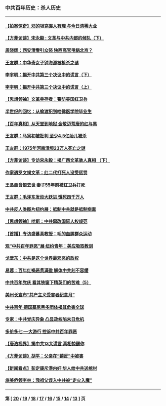 ### 中共百年历史：杀人历史
---
#### [【拍案惊奇】邓的坦克碾人有理 与今日清零大业](../../pages/nf1176106/n13729574.md?05300430) 
#### [【方菲访谈】宋永毅 : 文革与中共内部的倾轧（下）](../../pages/nf1176106/n13486836.md?05300430) 
#### [周晓辉：西安清零引众怒 陕西高官甩锅北京？](../../pages/nf1176106/n13484627.md?05300430) 
#### [王友群：中华奇女子钟海源被枪杀之谜](../../pages/nf1176106/n13430555.md?05300430) 
#### [李宇明：揭开中共第三个决议中的谎言（下）](../../pages/nf1176106/n13389389.md?05300430) 
#### [李宇明：揭开中共第三个决议中的谎言（上）](../../pages/nf1176106/n13388697.md?05300430) 
#### [【思想领袖】文革幸存者：警防美国红卫兵](../../pages/nf1176106/n13339289.md?05300430) 
#### [半世纪的回忆：从偷渡犯到哈佛医学院毕业生](../../pages/nf1176106/n13345328.md?05300430) 
#### [【百年真相】从天堂到地狱 金敬迈荒唐的红与黑](../../pages/nf1176106/n13336995.md?05300430) 
#### [王友群：马寅初被批判 至少4.5亿胎儿被杀](../../pages/nf1176106/n13260313.md?05300430) 
#### [王友群：1975年河南溃坝23万人死亡之谜](../../pages/nf1176106/n13231576.md?05300430) 
#### [【方菲访谈】专访宋永毅：揭广西文革骇人真相 （下）](../../pages/nf1176106/n13209074.md?05300430) 
#### [作家遇罗文揭文革：红二代打死人没受惩罚](../../pages/nf1176106/n13205254.md?05300430) 
#### [王晶垚含恨去世 妻子55年前被红卫兵打死](../../pages/nf1176106/n13203590.md?05300430) 
#### [王友群：毛泽东发动大跃进 饿死四千万人](../../pages/nf1176106/n13177158.md?05300430) 
#### [中共反人类图片纽约展：抵制中共就是抵制病毒](../../pages/nf1176106/n13115371.md?05300430) 
#### [【思想领袖】哈斯：中共窜改国际人权规范](../../pages/nf1176106/n13053647.md?05300430) 
#### [【首播】专访盛慕真教授：毛的血腥群众运动](../../pages/nf1176106/n13091782.md?05300430) 
#### [观“中共百年罪恶”展 纽约青年：美应吸取教训](../../pages/nf1176106/n13085246.md?05300430) 
#### [戈壁东：中共是这个世界最邪恶的政权](../../pages/nf1176106/n13085641.md?05300430) 
#### [易蓉：百年红祸恶贯满盈 解体中共刻不容缓](../../pages/nf1176106/n13084455.md?05300430) 
#### [中共百年党庆 看其铁窗下精英们的苦难（5）](../../pages/nf1176106/n13076766.md?05300430) 
#### [美州长宣布“共产主义受害者纪念月”](../../pages/nf1176106/n13074024.md?05300430) 
#### [中共百年 德国慕尼黑多团体揭其危害全球](../../pages/nf1176106/n13068873.md?05300430) 
#### [专家：中共党庆异象 凸显政权陷末日危机](../../pages/nf1176106/n13067084.md?05300430) 
#### [多伦多七·一大游行 控诉中共百年罪恶](../../pages/nf1176106/n13062043.md?05300430) 
#### [【唐浩视界】揭中共13大谎言 真相惊醒你](../../pages/nf1176106/n13065208.md?05300430) 
#### [《方菲访谈》胡平：父亲在“镇反”中被害](../../pages/nf1176106/n13064114.md?05300430) 
#### [【新闻看点】彭定康斥港内奸 华人给中共送棺材](../../pages/nf1176106/n13064230.md?05300430) 
#### [旅美侨领李林：我祖父误入中共被“走火入魔”](../../pages/nf1176106/n13062777.md?05300430) 

---
#### 第 [ [20](./20.md?05300430) / [19](./19.md?05300430) / [18](./18.md?05300430) / [17](./17.md?05300430) / [16](./16.md?05300430) / [15](./15.md?05300430) / [14](./14.md?05300430) / [13](./13.md?05300430) ] 页
